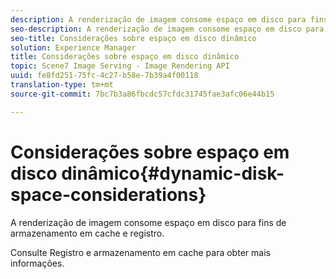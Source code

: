 ```yaml
---
description: A renderização de imagem consome espaço em disco para fins de armazenamento em cache e registro.
seo-description: A renderização de imagem consome espaço em disco para fins de armazenamento em cache e registro.
seo-title: Considerações sobre espaço em disco dinâmico
solution: Experience Manager
title: Considerações sobre espaço em disco dinâmico
topic: Scene7 Image Serving - Image Rendering API
uuid: fe8fd251-75fc-4c27-b58e-7b39a4f00118
translation-type: tm+mt
source-git-commit: 7bc7b3a86fbcdc57cfdc31745fae3afc06e44b15

---
```



# Considerações sobre espaço em disco dinâmico{#dynamic-disk-space-considerations}

A renderização de imagem consome espaço em disco para fins de armazenamento em cache e registro.

Consulte Registro e armazenamento em cache para obter mais informações.
